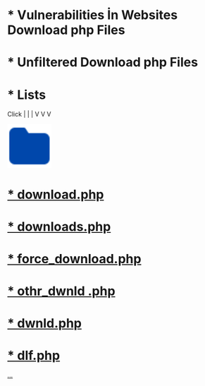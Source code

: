 # * Vulnerabilities İn Websites Download php Files 

# * Unfiltered Download php Files

# * Lists

Click
| | |
V V V


<a href="https://raw.githubusercontent.com/0x01369/Vulnerable-Download-php-Files/edddb18b44f01e92222650068ff9d898584ff945/folder-fill.svg"><img class="icon" src="https://raw.githubusercontent.com/0x01369/Vulnerable-Download-php-Files/2b4044efa0e580d3fef8226c57b6abd901be8b2c/folder-fill.svg" class="shrinkToFit" width="100" height="100" >


# * download.php

# * downloads.php

# * force_download.php

# * othr_dwnld .php

# * dwnld.php

# * dlf.php

...
